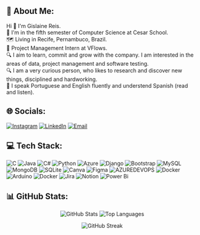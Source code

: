 ## 💫 About Me:
Hi 👋 I'm Gislaine Reis.<br>🔭 I'm in the fifth semester of Computer Science at Cesar School.<br>🗺 Living in Recife, Pernambuco, Brazil.<br>🌱 Project Management Intern at VFlows. <br>🔍 I aim to learn, commit and grow with the company. I am interested in the areas of data, project management and software testing.<br>🔍 I am a very curious person, who likes to research and discover new things, disciplined and hardworking.<br>💬 I speak Portuguese and English fluently and understend Spanish (read and listen).


## 🌐 Socials:
[![Instagram](https://img.shields.io/badge/Instagram-%23E4405F.svg?logo=Instagram&logoColor=white)](https://instagram.com/laine.mvbr) 
[![LinkedIn](https://img.shields.io/badge/LinkedIn-%230077B5.svg?logo=linkedin&logoColor=white)](https://linkedin.com/in/gislaine-mvb-reis) 
[![Email](https://img.shields.io/badge/Email-%23D14836.svg?logo=gmail&logoColor=white)](mailto:gmvbr.2002@gmail.com)

## 💻 Tech Stack:
![C](https://img.shields.io/badge/c-%2300599C.svg?style=for-the-badge&logo=c&logoColor=white) ![Java](https://img.shields.io/badge/java-%23ED8B00.svg?style=for-the-badge&logo=openjdk&logoColor=white) ![C#](https://img.shields.io/badge/c%23-%23239120.svg?style=for-the-badge&logo=csharp&logoColor=white) ![Python](https://img.shields.io/badge/python-3670A0?style=for-the-badge&logo=python&logoColor=ffdd54) ![Azure](https://img.shields.io/badge/azure-%230072C6.svg?style=for-the-badge&logo=microsoftazure&logoColor=white) ![Django](https://img.shields.io/badge/django-%23092E20.svg?style=for-the-badge&logo=django&logoColor=white) ![Bootstrap](https://img.shields.io/badge/bootstrap-%238511FA.svg?style=for-the-badge&logo=bootstrap&logoColor=white) ![MySQL](https://img.shields.io/badge/mysql-%2300000f.svg?style=for-the-badge&logo=mysql&logoColor=white) ![MongoDB](https://img.shields.io/badge/MongoDB-%234ea94b.svg?style=for-the-badge&logo=mongodb&logoColor=white) ![SQLite](https://img.shields.io/badge/sqlite-%2307405e.svg?style=for-the-badge&logo=sqlite&logoColor=white) ![Canva](https://img.shields.io/badge/Canva-%2300C4CC.svg?style=for-the-badge&logo=Canva&logoColor=white) ![Figma](https://img.shields.io/badge/figma-%23F24E1E.svg?style=for-the-badge&logo=figma&logoColor=white) ![AZUREDEVOPS](https://img.shields.io/badge/azuredevops-0078D7.svg?style=for-the-badge&logo=azuredevops&logoColor=white&color=%230078D7) ![Docker](https://img.shields.io/badge/docker-%230db7ed.svg?style=for-the-badge&logo=docker&logoColor=white) ![Arduino](https://img.shields.io/badge/-Arduino-00979D?style=for-the-badge&logo=Arduino&logoColor=white) ![Docker](https://img.shields.io/badge/docker-%230db7ed.svg?style=for-the-badge&logo=docker&logoColor=white) ![Jira](https://img.shields.io/badge/jira-%230A0FFF.svg?style=for-the-badge&logo=jira&logoColor=white) ![Notion](https://img.shields.io/badge/Notion-%23000000.svg?style=for-the-badge&logo=notion&logoColor=white) ![Power Bi](https://img.shields.io/badge/power_bi-F2C811?style=for-the-badge&logo=powerbi&logoColor=black)

## 📊 GitHub Stats:
<p align="center">
  <img src="https://github-readme-stats.vercel.app/api?username=lainereis2002&theme=catppuccin_latte&hide_border=false&include_all_commits=false&count_private=false" alt="GitHub Stats">
  <img src="https://github-readme-stats.vercel.app/api/top-langs/?username=lainereis2002&theme=catppuccin_latte&hide_border=false&include_all_commits=false&count_private=false&layout=donut" alt="Top Languages">
</p>
<p align="center">
 <img src="http://github-readme-streak-stats.herokuapp.com?user=lainereis2002&theme=catppuccin_latte&date_format=n%2Fj%5B%2FY%5D" alt="GitHub Streak">
</p>
